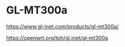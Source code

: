 # GL-MT300a

https://www.gl-inet.com/products/gl-mt300a/

https://openwrt.org/toh/gl.inet/gl-mt300a

